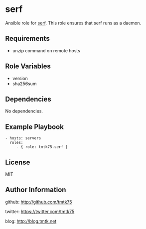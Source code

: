 serf
=========
Ansible role for [serf](http://www.serfdom.io/).
This role ensures that serf runs as a daemon.

Requirements
------------
- unzip command on remote hosts

Role Variables
--------------
- version
- sha256sum

Dependencies
------------
No dependencies.

Example Playbook
----------------

    - hosts: servers
      roles:
         - { role: tmtk75.serf }

License
-------
MIT

Author Information
------------------
github: http://github.com/tmtk75

twitter: https://twitter.com/tmtk75

blog: http://blog.tmtk.net


